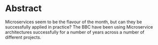 # Abstract

Microservices seem to be the flavour of the month, but can they be successfully applied in practice?  The BBC have been using Microservice architectures successfully for a number of years across a number of different projects.  
